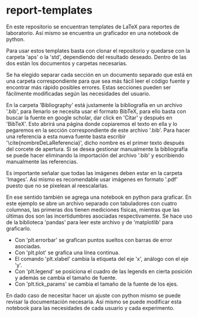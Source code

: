# report-templates
En este repositorio se encuentran templates de LaTeX para reportes de laboratorio. Así mismo se encuentra un graficador en una notebook de python.

Para usar estos templates basta con clonar el repositorio y quedarse con la carpeta 'aps' o la 'std', dependiendo del resultado deseado. Dentro de las dos están los documentos y carpetas necesarias.

Se ha elegido separar cada sección en un documento separado que está en una carpeta correspondiente para que sea más fácil leer el código fuente y encontrar más rápido posibles errores. Estas secciones pueden ser fácilmente modificadas según las necesidades del usuario. 

En la carpeta 'Bibliography' está justamente la bibliografía en un archivo '.bib', para llenarlo se necesita usar el formato BibTeX, para ello basta con buscar la fuente en google scholar, dar click en 'Citar' y después en 'BibTeX'. Esto abrirá una página donde copiaremos el texto en ella y lo pegaremos en la sección correspondiente de este archivo '.bib'. Para hacer una referencia a esta nueva fuente basta escribir '\cite{nombreDeLaReferencia}', dicho nombre es el primer texto después del corcete de apertura. Si se desea gestionar manualmente la bibliografía se puede hacer eliminando la importación del archivo '.bib' y escribiendo manualmente las referencias.

Es importante señalar que todas las imágenes deben estar en la carpeta 'Images'. Así mismo es recomendable usar imágenes en formato '.pdf' puesto que no se pixelean al reescalarlas.

En ese sentido también se agrega una notebook en python para graficar. En este ejemplo se abre un archivo separado con tabuladores con cuatro columnas, las primeras dos tienen mediciones físicas, mientras que las últimas dos son las incertidumbres asociadas respectivamente. Se hace uso de la biblioteca 'pandas' para leer este archivo y de 'matplotlib' para graficarlo.

- Con 'plt.errorbar' se grafican puntos sueltos con barras de error asociadas. 
- Con 'plt.plot' se grafica una línea continua.
- El comando 'plt.xlabel' cambia la etiqueta del eje 'x', análogo con el eje 'y'.
- Con 'plt.legend' se posiciona el cuadro de las legends en cierta posición y además se cambia el tamaño de fuente.
- Con 'plt.tick_params' se cambia el tamaño de la fuente de los ejes.

En dado caso de necesitar hacer un ajuste con python mismo se puede revisar la documentación necesaria. Así mismo se puede modificar esta notebook para las necesidades de cada usuario y cada experimento.

